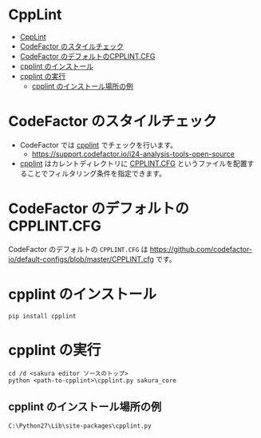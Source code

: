 # CppLint

<!-- TOC -->

- [CppLint](#cpplint)
- [CodeFactor のスタイルチェック](#codefactor-のスタイルチェック)
- [CodeFactor のデフォルトのCPPLINT.CFG](#codefactor-のデフォルトのcpplintcfg)
- [cpplint のインストール](#cpplint-のインストール)
- [cpplint の実行](#cpplint-の実行)
    - [cpplint のインストール場所の例](#cpplint-のインストール場所の例)

<!-- /TOC -->


# CodeFactor のスタイルチェック

- CodeFactor では [cpplint](https://pypi.org/project/cpplint/) でチェックを行います。
   - https://support.codefactor.io/i24-analysis-tools-open-source
- [cpplint](https://pypi.org/project/cpplint/) はカレントディレクトリに [CPPLINT.CFG](https://github.com/google/styleguide/blob/6271f3f473ceb3a7fef99388a3040903b1a145f1/cpplint/cpplint.py#L156-L197) というファイルを配置することでフィルタリング条件を指定できます。


# CodeFactor のデフォルトのCPPLINT.CFG

CodeFactor のデフォルトの `CPPLINT.CFG` は https://github.com/codefactor-io/default-configs/blob/master/CPPLINT.cfg です。

# cpplint のインストール

```
pip install cpplint
```


# cpplint の実行


```
cd /d <sakura editor ソースのトップ>
python <path-to-cpplint>\cpplint.py sakura_core
```

## cpplint のインストール場所の例

`C:\Python27\Lib\site-packages\cpplint.py`
